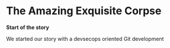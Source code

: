 # The Amazing Exquisite Corpse

**Start of the story**

We started our story with a devsecops oriented Git development 